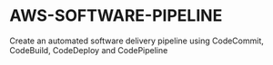 # AWS-SOFTWARE-PIPELINE
Create an automated software delivery pipeline using CodeCommit, CodeBuild, CodeDeploy and CodePipeline

